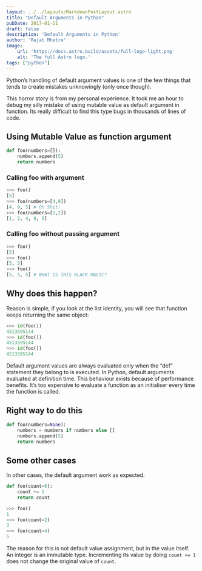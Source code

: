 ```yaml
---
layout: ../../layouts/MarkdownPostLayout.astro
title: "Default Arguments in Python"
pubDate: 2017-01-11
draft: false
description: 'Default Arguments in Python'
author: 'Rajat Mhetre'
image:
    url: 'https://docs.astro.build/assets/full-logo-light.png'
    alt: 'The full Astro logo.'
tags: ["python"]
---
```


Python’s handling of default argument values is one of the few things that tends to create mistakes unknowingly (only once though).

This horror story is from my personal experience. It took me an hour to debug my silly mistake of using mutable value as default argument in function. Its really difficult to find this type bugs in thousands of lines of code.

## Using Mutable Value as function argument

```python
def foo(numbers=[]):
    numbers.append(5)
    return numbers
```

### Calling foo with argument

```python
>>> foo()
[5]
>>> foo(numbers=[4,9])
[4, 9, 5] # Oh Shit!
>>> foo(numbers=[1,2])
[1, 2, 4, 9, 5]
```

### Calling foo without passing argument

```python
>>> foo()
[5]
>>> foo()
[5, 5]
>>> foo()
[5, 5, 5] # WHAT IS THIS BLACK MAGIC?
```

## Why does this happen?

Reason is simple, if you look at the list identity, you will see that function keeps returning the same object:

```python
>>> id(foo())
4513595144
>>> id(foo())
4513595144
>>> id(foo())
4513595144
```

Default argument values are always evaluated only when the “def” statement they belong to is executed. In Python, default arguments evaluated at definition time. This behaviour exists because of performance benefits. It’s too expensive to evaluate a function as an initialiser every time the function is called.

## Right way to do this

```python
def foo(numbers=None):
    numbers = numbers if numbers else []
    numbers.append(5)
    return numbers
```

## Some other cases

In other cases, the default argument work as expected.

```python
def foo(count=0):
    count += 1
    return count

>>> foo()
1
>>> foo(count=2)
3
>>> foo(count=4)
5
```

The reason for this is not default value assignment, but in the value itself. An integer is an immutable type. Incrementing its value by doing `count += 1` does not change the original value of `count`.
